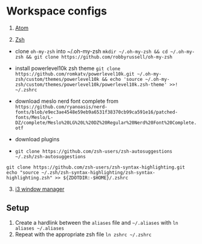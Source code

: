 # Workspace configs

1) [Atom](./atom/)

2) [Zsh](./zsh)

- clone `oh-my-zsh` into ~/.oh-my-zsh `mkdir ~/.oh-my-zsh && cd ~/.oh-my-zsh && git clone https://github.com/robbyrussell/oh-my-zsh`

- install powerlevel10k zsh theme `git clone https://github.com/romkatv/powerlevel10k.git ~/.oh-my-zsh/custom/themes/powerlevel10k && echo 'source ~/.oh-my-zsh/custom/themes/powerlevel10k/powerlevel10k.zsh-theme' >>! ~/.zshrc
`

- download meslo nerd font complete from `https://github.com/ryanoasis/nerd-fonts/blob/e9ec3ae4548e59eb9a6531f38370cb99ca591e16/patched-fonts/Meslo/L-DZ/complete/Meslo%20LG%20L%20DZ%20Regular%20Nerd%20Font%20Complete.otf`

- download plugins
- `git clone https://github.com/zsh-users/zsh-autosuggestions ~/.zsh/zsh-autosuggestions`
```
git clone https://github.com/zsh-users/zsh-syntax-highlighting.git
echo "source ~/.zsh/zsh-syntax-highlighting/zsh-syntax-highlighting.zsh" >> ${ZDOTDIR:-$HOME}/.zshrc
```

3) [i3 window manager](./i3)

## Setup

1) Create a hardlink between the `aliases` file and `~/.aliases` with `ln aliases ~/.aliases`
2) Repeat with the appropriate zsh file `ln zshrc ~/.zshrc`
